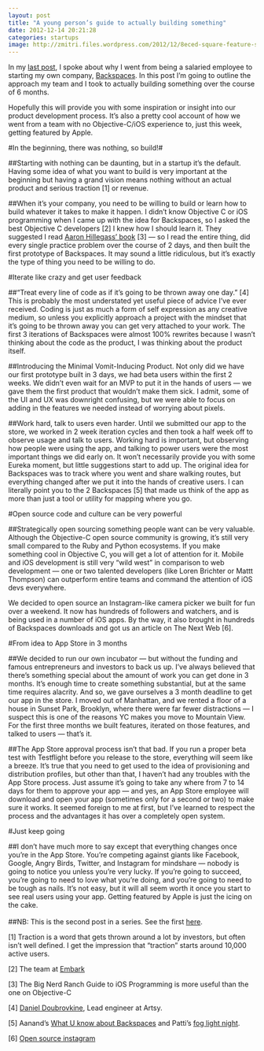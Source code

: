 ```yaml
---
layout: post
title: "A young person’s guide to actually building something"
date: 2012-12-14 20:21:28
categories: startups
image: http://zmitri.files.wordpress.com/2012/12/8eced-square-feature-scaled1000.jpg?w=500&h=500
---
```


In my [last post](/startups/2012/12/07/young-persons-guide-to-quitting-your-job.html), I spoke about why I went from being a salaried employee to starting my own company, [Backspaces](http://backspac.es). In this post I’m going to outline the approach my team and I took to actually building something over the course of 6 months.

Hopefully this will provide you with some inspiration or insight into our product development process. It’s also a pretty cool account of how we went from a team with no Objective-C/iOS experience to, just this week, getting featured by Apple.

#In the beginning, there was nothing, so build!#

##Starting with nothing can be daunting, but in a startup it’s the default.
Having some idea of what you want to build is very important at the beginning but having a grand vision means nothing without an actual product and serious traction \[1\] or revenue.

##When it’s your company, you need to be willing to build or learn how to build whatever it takes to make it happen.
I didn’t know Objective C or iOS programming when I came up with the idea for Backspaces, so I asked the best Objective C developers \[2\] I knew how I should learn it. They suggested I read [Aaron Hillegass’ book](http://www.amazon.com/gp/product/0321821521/ref=as_li_qf_sp_asin_tl?ie=UTF8&camp=1789&creative=9325&creativeASIN=0321821521&linkCode=as2&tag=arbor02-20) \[3\] — so I read the entire thing, did every single practice problem over the course of 2 days, and then built the first prototype of Backspaces. It may sound a little ridiculous, but it’s exactly the type of thing you need to be willing to do.

#Iterate like crazy and get user feedback

##“Treat every line of code as if it’s going to be thrown away one day.” \[4\]
This is probably the most understated yet useful piece of advice I’ve ever received. Coding is just as much a form of self expression as any creative medium, so unless you explicitly approach a project with the mindset that it’s going to be thrown away you can get very attached to your work. The first 3 iterations of Backspaces were almost 100% rewrites because I wasn’t thinking about the code as the product, I was thinking about the product itself.

##Introducing the Minimal Vomit-Inducing Product.
Not only did we have our first prototype built in 3 days, we had beta users within the first 2 weeks. We didn’t even wait for an MVP to put it in the hands of users — we gave them the first product that wouldn’t make them sick. I admit, some of the UI and UX was downright confusing, but we were able to focus on adding in the features we needed instead of worrying about pixels.

##Work hard, talk to users even harder.
Until we submitted our app to the store, we worked in 2 week iteration cycles and then took a half week off to observe usage and talk to users. Working hard is important, but observing how people were using the app, and talking to power users were the most important things we did early on. It won’t necessarily provide you with some Eureka moment, but little suggestions start to add up. The original idea for Backspaces was to track where you went and share walking routes, but everything changed after we put it into the hands of creative users. I can literally point you to the 2 Backspaces \[5\] that made us think of the app as more than just a tool or utility for mapping where you go.



#Open source code and culture can be very powerful

##Strategically open sourcing something people want can be very valuable.
Although the Objective-C open source community is growing, it’s still very small compared to the Ruby and Python ecosystems. If you make something cool in Objective C, you will get a lot of attention for it. Mobile and iOS development is still very “wild west” in comparison to web development — one or two talented developers (like Loren Brichter or Mattt Thompson) can outperform entire teams and command the attention of iOS devs everywhere.

We decided to open source an Instagram-like camera picker we built for fun over a weekend. It now has hundreds of followers and watchers, and is being used in a number of iOS apps. By the way, it also brought in hundreds of Backspaces downloads and got us an article on The Next Web \[6\].

#From idea to App Store in 3 months

##We decided to run our own incubator — but without the funding and famous entrepreneurs and investors to back us up.
I’ve always believed that there’s something special about the amount of work you can get done in 3 months. It’s enough time to create something substantial, but at the same time requires alacrity. And so, we gave ourselves a 3 month deadline to get our app in the store. I moved out of Manhattan, and we rented a floor of a house in Sunset Park, Brooklyn, where there were far fewer distractions — I suspect this is one of the reasons YC makes you move to Mountain View. For the first three months we built features, iterated on those features, and talked to users — that’s it.

##The App Store approval process isn’t that bad.
If you run a proper beta test with Testflight before you release to the store, everything will seem like a breeze. It’s true that you need to get used to the idea of provisioning and distribution profiles, but other than that, I haven’t had any troubles with the App Store process. Just assume it’s going to take any where from 7 to 14 days for them to approve your app — and yes, an App Store employee will download and open your app (sometimes only for a second or two) to make sure it works. It seemed foreign to me at first, but I’ve learned to respect the process and the advantages it has over a completely open system.

#Just keep going

##I don’t have much more to say except that everything changes once you’re in the App Store.
You’re competing against giants like Facebook, Google, Angry Birds, Twitter, and Instagram for mindshare — nobody is going to notice you unless you’re very lucky. If you’re going to succeed, you’re going to need to love what you’re doing, and you’re going to need to be tough as nails. It’s not easy, but it will all seem worth it once you start to see real users using your app. Getting featured by Apple is just the icing on the cake.
<br /><br />
##NB: This is the second post in a series. See the first [here](/startups/2012/12/07/young-persons-guide-to-quitting-your-job.html).

\[1\] Traction is a word that gets thrown around a lot by investors, but often isn’t well defined. I get the impression that “traction” starts around 10,000 active users.

\[2\] The team at [Embark](http://letsembark.com) 

\[3\] The Big Nerd Ranch Guide to iOS Programming is more useful than the one on Objective-C

\[4\] [Daniel Doubrovkine](http://twitter.com/dblockdotorg), Lead engineer at Artsy.

\[5\] Aanand’s [What U know about Backspaces](http://backspac.es/r/4meLz27LlN) and Patti’s [fog light night](http://www.backspac.es/r/FabeIe7jBz).

\[6\] [Open source instagram](http://thenextweb.com/dd/2012/08/22/heres-open-source-instagram-clone-develop)
